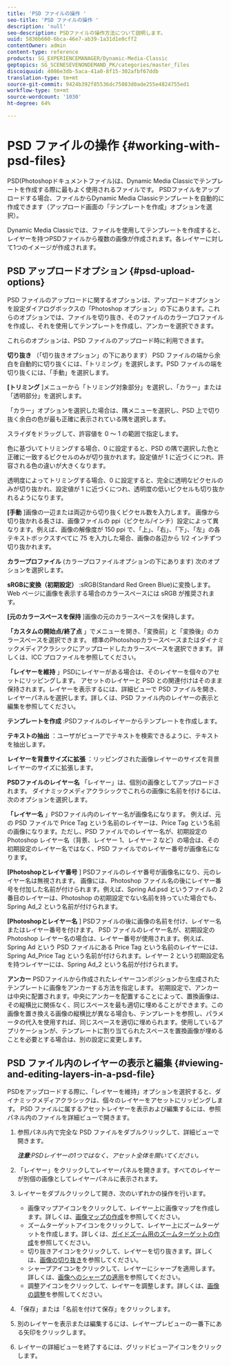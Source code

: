```yaml
---
title: 'PSD ファイルの操作 '
seo-title: 'PSD ファイルの操作 '
description: 'null'
seo-description: PSDファイルの操作方法について説明します。
uuid: 5836b660-6bca-46e7-ab39-1a31d1e0cff2
contentOwner: admin
content-type: reference
products: SG_EXPERIENCEMANAGER/Dynamic-Media-Classic
geptopics: SG_SCENESEVENONDEMAND_PK/categories/master_files
discoiquuid: 4086e3db-5aca-41a0-8f15-302afbf67ddb
translation-type: tm+mt
source-git-commit: 9424b392f85536dc75083d0ade255e4824755ed1
workflow-type: tm+mt
source-wordcount: '1030'
ht-degree: 64%

---
```



# PSD ファイルの操作 {#working-with-psd-files}

PSD(Photoshopドキュメントファイル)は、Dynamic Media Classicでテンプレートを作成する際に最もよく使用されるファイルです。 PSDファイルをアップロードする場合、ファイルからDynamic Media Classicテンプレートを自動的に作成できます（アップロード画面の「テンプレートを作成」オプションを選択）。

Dynamic Media Classicでは、ファイルを使用してテンプレートを作成すると、レイヤーを持つPSDファイルから複数の画像が作成されます。各レイヤーに対して1つのイメージが作成されます。

## PSD アップロードオプション {#psd-upload-options}

PSD ファイルのアップロードに関するオプションは、アップロードオプションを設定ダイアログボックスの「Photoshop オプション」の下にあります。これらのオプションでは、ファイルを切り抜き、そのファイルのカラープロファイルを作成し、それを使用してテンプレートを作成し、アンカーを選択できます。

これらのオプションは、PSD ファイルのアップロード時に利用できます。

**切り抜き** （「切り抜きオプション」の下にあります） PSD ファイルの端から余白を自動的に切り抜くには、「トリミング」を選択します。PSD ファイルの端を切り抜くには、「手動」を選択します。

**[トリミング** ]メニューから「トリミング対象部分」を選択し、「カラー」または「透明部分」を選択します。

「カラー」オプションを選択した場合は、隅メニューを選択し、PSD 上で切り抜く余白の色が最も正確に表示されている隅を選択します。

スライダをドラッグして、許容値を 0 ～ 1 の範囲で指定します。

色に基づいてトリミングする場合、0 に設定すると、PSD の隅で選択した色と正確に一致するピクセルのみが切り抜かれます。設定値が 1 に近づくにつれ、許容される色の違いが大きくなります。

透明度によってトリミングする場合、0 に設定すると、完全に透明なピクセルのみが切り抜かれ、設定値が 1 に近づくにつれ、透明度の低いピクセルも切り抜かれるようになります。

**[手動** ]画像の一辺または両辺から切り抜くピクセル数を入力します。 画像から切り抜かれる長さは、画像ファイルの ppi（ピクセル/インチ）設定によって異なります。例えば、画像の解像度が 150 ppi で、「上」、「右」、「下」、「左」の各テキストボックスすべてに 75 を入力した場合、画像の各辺から 1/2 インチずつ切り抜かれます。

**カラープロファイル** (カラープロファイルオプションの下にあります) 次のオプションを選択します。

**sRGBに変換（初期設定）** :sRGB(Standard Red Green Blue)に変換します。 Web ページに画像を表示する場合のカラースペースには sRGB が推奨されます。

**[元のカラースペースを保持** ]画像の元のカラースペースを保持します。

**「カスタムの開始点/終了点** 」でメニューを開き、「変換前」と「変換後」のカラースペースを選択できます。 標準のPhotoshopカラースペースまたはダイナミックメディアクラシックにアップロードしたカラースペースを選択できます。 詳しくは、ICC プロファイルを参照してください。

**「レイヤーを維持** 」PSDにレイヤーがある場合は、そのレイヤーを個々のアセットにリッピングします。 アセットのレイヤーと PSD との関連付けはそのまま保持されます。レイヤーを表示するには、詳細ビューで PSD ファイルを開き、レイヤーパネルを選択します。詳しくは、PSD ファイル内のレイヤーの表示と編集を参照してください。

**テンプレートを作成** :PSDファイルのレイヤーからテンプレートを作成します。

**テキストの抽出** ：ユーザがビューアでテキストを検索できるように、テキストを抽出します。

**レイヤーを背景サイズに拡張** ：リッピングされた画像レイヤーのサイズを背景レイヤーのサイズに拡張します。

**PSDファイルのレイヤー名** 「レイヤー」は、個別の画像としてアップロードされます。 ダイナミックメディアクラシックでこれらの画像に名前を付けるには、次のオプションを選択します。

**「レイヤー名** 」PSDファイル内のレイヤー名が画像名になります。 例えば、元の PSD ファイルで Price Tag という名前のレイヤーは、Price Tag という名前の画像になります。ただし、PSD ファイルでのレイヤー名が、初期設定の Photoshop レイヤー名（背景、レイヤー 1、レイヤー 2 など）の場合は、その初期設定のレイヤー名ではなく、PSD ファイルでのレイヤー番号が画像名になります。

**[Photoshopとレイヤ番号** ] PSDファイルのレイヤ番号が画像名になり、元のレイヤー名は無視されます。 画像には、Photoshop ファイル名の後にレイヤー番号を付加した名前が付けられます。例えば、Spring Ad.psd というファイルの 2 番目のレイヤーは、Photoshop の初期設定でない名前を持っていた場合でも、Spring Ad_2 という名前が付けられます。

**[Photoshopとレイヤー名** ] PSDファイルの後に画像の名前を付け、レイヤー名またはレイヤー番号を付けます。 PSD ファイルのレイヤー名が、初期設定の Photoshop レイヤー名の場合は、レイヤー番号が使用されます。例えば、Spring Ad という PSD ファイルにある Price Tag という名前のレイヤーには、Spring Ad_Price Tag という名前が付けられます。レイヤー 2 という初期設定名を持つレイヤーには、Spring Ad_2 という名前が付けられます。

**アンカー** PSDファイルから作成されたレイヤーコンポジションから生成されたテンプレートに画像をアンカーする方法を指定します。 初期設定で、アンカーは中央に配置されます。中央にアンカーを配置することによって、置換画像は、その縦横比に関係なく、同じスペースを最も適切に埋めることができます。この画像を置き換える画像の縦横比が異なる場合も、テンプレートを参照し、パラメータの代入を使用すれば、同じスペースを適切に埋められます。使用しているアプリケーションが、テンプレートに割り当てられたスペースを置換画像が埋めることを必要とする場合は、別の設定に変更します。

## PSD ファイル内のレイヤーの表示と編集 {#viewing-and-editing-layers-in-a-psd-file}

PSDをアップロードする際に、「レイヤーを維持」オプションを選択すると、ダイナミックメディアクラシックは、個々のレイヤーをアセットにリッピングします。 PSD ファイルに属するアセットレイヤーを表示および編集するには、参照パネル内のファイルを詳細ビューで開きます。

1. 参照パネル内で完全な PSD ファイルをダブルクリックして、詳細ビューで開きます。

   ***注意&#x200B;**:PSDレイヤーの1つではなく、アセット全体を開いてください。*

1. 「レイヤー」をクリックしてレイヤーパネルを開きます。すべてのレイヤーが別個の画像としてレイヤーパネルに表示されます。
1. レイヤーをダブルクリックして開き、次のいずれかの操作を行います。

   * 画像マップアイコンをクリックして、レイヤー上に画像マップを作成します。詳しくは、[画像マップの作成](creating-image-maps.md#creating_image_maps)を参照してください。
   * ズームターゲットアイコンをクリックして、レイヤー上にズームターゲットを作成します。詳しくは、[ガイドズーム用のズームターゲットの作成](creating-zoom-targets-guided-zoom.md#creating_zoom_targets_for_guided_zoom)を参照してください。
   * 切り抜きアイコンをクリックして、レイヤーを切り抜きます。詳しくは、[画像の切り抜き](cropping-image.md#cropping_an_image)を参照してください。
   * シャープアイコンをクリックして、レイヤーにシャープを適用します。詳しくは、[画像へのシャープの適用](sharpening-image.md#sharpening_an_image)を参照してください。
   * 調整アイコンをクリックして、レイヤーを調整します。詳しくは、[画像の調整](adjusting-image.md#adjusting_an_image)を参照してください。

1. 「保存」または「名前を付けて保存」をクリックします。
1. 別のレイヤーを表示または編集するには、レイヤープレビューの一番下にある矢印をクリックします。
1. レイヤーの詳細ビューを終了するには、グリッドビューアイコンをクリックします。

